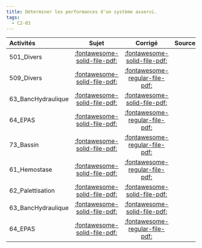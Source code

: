 ```yaml
---
title: Déterminer les performances d'un système asservi. 
tags:
  - C2-03
---
```

[comment]: <> (Généré automatiquement par make_all_activitess.py, creation_fichiers_activites)

| Activités | Sujet | Corrigé | Sources  | 
| :-------------- | :---: | :-----: | :------: | 
| 501_Divers | [:fontawesome-solid-file-pdf:](http://xpessoles-cpge.fr/pdf/501_Divers_Sujet.pdf) | [:fontawesome-solid-file-pdf:](http://xpessoles-cpge.fr/pdf/501_Divers_Corrige.pdf) | 
| 509_Divers | [:fontawesome-solid-file-pdf:](http://xpessoles-cpge.fr/pdf/509_Divers_Sujet.pdf) | [:fontawesome-regular-file-pdf:](http://xpessoles-cpge.fr/pdf/509_Divers_Corrige.pdf) | 
| 63_BancHydraulique | [:fontawesome-solid-file-pdf:](http://xpessoles-cpge.fr/pdf/63_BancHydraulique_Sujet.pdf) | [:fontawesome-solid-file-pdf:](http://xpessoles-cpge.fr/pdf/63_BancHydraulique_Corrige.pdf) | 
| 64_EPAS | [:fontawesome-solid-file-pdf:](http://xpessoles-cpge.fr/pdf/64_EPAS_Sujet.pdf) | [:fontawesome-regular-file-pdf:](http://xpessoles-cpge.fr/pdf/64_EPAS_Corrige.pdf) | 
| 73_Bassin | [:fontawesome-solid-file-pdf:](http://xpessoles-cpge.fr/pdf/73_Bassin_Sujet.pdf) | [:fontawesome-regular-file-pdf:](http://xpessoles-cpge.fr/pdf/73_Bassin_Corrige.pdf) | 
| 61_Hemostase | [:fontawesome-solid-file-pdf:](http://xpessoles-cpge.fr/pdf/61_Hemostase_Sujet.pdf) | [:fontawesome-regular-file-pdf:](http://xpessoles-cpge.fr/pdf/61_Hemostase_Corrige.pdf) | 
| 62_Palettisation | [:fontawesome-solid-file-pdf:](http://xpessoles-cpge.fr/pdf/62_Palettisation_Sujet.pdf) | [:fontawesome-solid-file-pdf:](http://xpessoles-cpge.fr/pdf/62_Palettisation_Corrige.pdf) | 
| 63_BancHydraulique | [:fontawesome-solid-file-pdf:](http://xpessoles-cpge.fr/pdf/63_BancHydraulique_Sujet.pdf) | [:fontawesome-solid-file-pdf:](http://xpessoles-cpge.fr/pdf/63_BancHydraulique_Corrige.pdf) | 
| 64_EPAS | [:fontawesome-solid-file-pdf:](http://xpessoles-cpge.fr/pdf/64_EPAS_Sujet.pdf) | [:fontawesome-regular-file-pdf:](http://xpessoles-cpge.fr/pdf/64_EPAS_Corrige.pdf) | 

